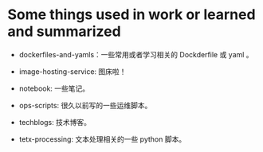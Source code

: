 # Some things used in work or learned and summarized

- dockerfiles-and-yamls：一些常用或者学习相关的 Dockderfile 或 yaml 。

- image-hosting-service: 图床啦！

- notebook: 一些笔记。

- ops-scripts: 很久以前写的一些运维脚本。

- techblogs: 技术博客。

- tetx-processing: 文本处理相关的一些 python 脚本。
